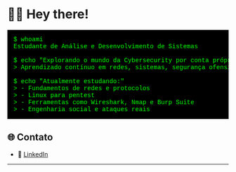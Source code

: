 # 👩‍💻 Hey there!

<pre style="background-color: #000000; color: #00ff00; padding: 1em; font-family: 'Courier New', monospace;">
$ whoami
Estudante de Análise e Desenvolvimento de Sistemas

$ echo "Explorando o mundo da Cybersecurity por conta própria"
> Aprendizado contínuo em redes, sistemas, segurança ofensiva e defensiva

$ echo "Atualmente estudando:"
> - Fundamentos de redes e protocolos
> - Linux para pentest
> - Ferramentas como Wireshark, Nmap e Burp Suite
> - Engenharia social e ataques reais
</pre>

## 🌐 Contato

- 💼 [LinkedIn](www.linkedin.com/in/milenaprimieri)  

---
